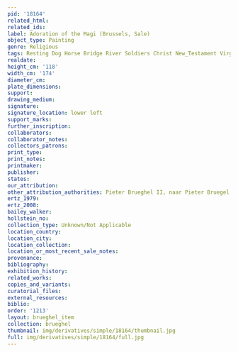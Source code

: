 ```yaml
---
pid: '18164'
related_html: 
related_ids: 
label: Adoration of the Magi (Brussels, Sale)
object_type: Painting
genre: Religious
tags: Resting Dog Horse Bridge River Soldiers Christ New_Testament Virgin_Mary
realdate: 
height_cm: '118'
width_cm: '174'
diameter_cm: 
plate_dimensions: 
support: 
drawing_medium: 
signature: 
signature_location: lower left
support_marks: 
further_inscription: 
collaborators: 
collaborator_notes: 
collectors_patrons: 
print_type: 
print_notes: 
printmaker: 
publisher: 
states: 
our_attribution: 
other_attribution_authorities: Pieter Brueghel II, naar Pieter Bruegel I.
ertz_1979: 
ertz_2008: 
bailey_walker: 
hollstein_no: 
collection_type: Unknown/Not Applicable
location_country: 
location_city: 
location_collection: 
location_or_most_recent_sale_notes: 
provenance: 
bibliography: 
exhibition_history: 
related_works: 
copies_and_variants: 
curatorial_files: 
external_resources: 
biblio: 
order: '1213'
layout: brueghel_item
collection: brueghel
thumbnail: img/derivatives/simple/18164/thumbnail.jpg
full: img/derivatives/simple/18164/full.jpg
---
```

